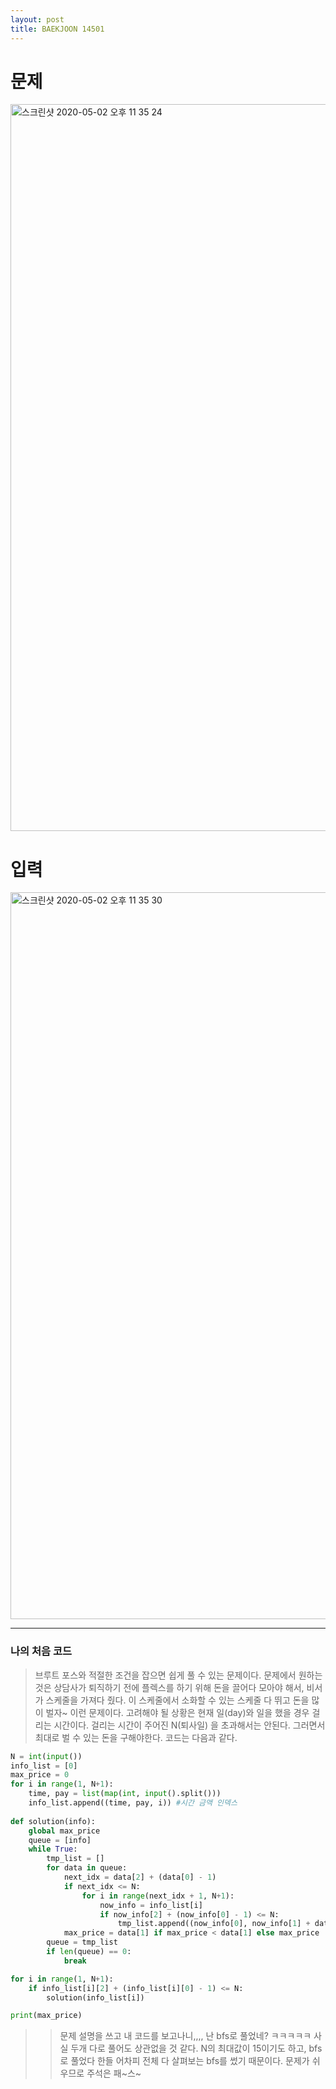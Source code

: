 ```yaml
---
layout: post
title: BAEKJOON 14501
---
```


# 문제
<img width="1163" alt="스크린샷 2020-05-02 오후 11 35 24" src="https://user-images.githubusercontent.com/37113547/80867180-aef99d00-8ccd-11ea-816d-a5c3651dfb7c.png">

# 입력
<img width="1163" alt="스크린샷 2020-05-02 오후 11 35 30" src="https://user-images.githubusercontent.com/37113547/80867181-af923380-8ccd-11ea-9659-bc040c0c2cab.png">

-----

### 나의 처음 코드

> 브루트 포스와 적절한 조건을 잡으면 쉽게 풀 수 있는 문제이다. 문제에서 원하는 것은 상담사가 퇴직하기 전에 플렉스를 하기 위해 돈을 끌어다 모아야 해서, 비서가 스케줄을 가져다 줬다. 이 스케줄에서 소화할 수 있는 스케줄 다 뛰고 돈을 많이 벌자~ 이런 문제이다. 고려해야 될 상황은 현재 일(day)와 일을 했을 경우 걸리는 시간이다. 걸리는 시간이 주어진 N(퇴사일) 을 초과해서는 안된다. 그러면서 최대로 벌 수 있는 돈을 구해야한다. 코드는 다음과 같다.

~~~python
N = int(input())
info_list = [0]
max_price = 0
for i in range(1, N+1):
    time, pay = list(map(int, input().split()))
    info_list.append((time, pay, i)) #시간 금액 인덱스 
 
def solution(info):
    global max_price
    queue = [info]
    while True:
        tmp_list = []
        for data in queue:
            next_idx = data[2] + (data[0] - 1)
            if next_idx <= N:
                for i in range(next_idx + 1, N+1):
                    now_info = info_list[i]
                    if now_info[2] + (now_info[0] - 1) <= N:
                        tmp_list.append((now_info[0], now_info[1] + data[1], now_info[2]))
            max_price = data[1] if max_price < data[1] else max_price
        queue = tmp_list    
        if len(queue) == 0:
            break

for i in range(1, N+1):
    if info_list[i][2] + (info_list[i][0] - 1) <= N:
        solution(info_list[i])

print(max_price)
~~~
>> 문제 설명을 쓰고 내 코드를 보고나니,,,, 난 bfs로 풀었네? ㅋㅋㅋㅋㅋ 사실 두개 다로 풀어도 상관없을 것 같다. N의 최대값이 15이기도 하고, bfs로 풀었다 한들 어차피 전체 다 살펴보는 bfs를 썼기 때문이다. 문제가 쉬우므로 주석은 패~스~
